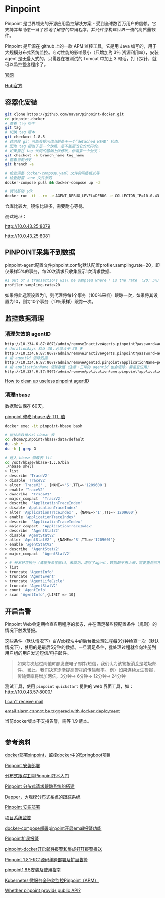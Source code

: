 # Pinpoint

Pinpoint 是世界领先的开源应用监控解决方案 - 受到全球数百万用户的信赖。它支持并帮助您一目了然地了解您的应用程序，并允许您构建世界一流的高质量软件。

Pinpoint 是开源在 github 上的一款 APM 监控工具，它是用 Java 编写的，用于大规模分布式系统监控。它对性能的影响最小（只增加约 3％ 资源利用率），安装 agent 是无侵入式的，只需要在被测试的 Tomcat 中加上 3 句话，打下探针，就可以监控整套程序了。

[官网](https://github.com/naver/pinpoint-docker)

[Hub官方](https://hub.docker.com/u/pinpointdocker/)

## 容器化安装

```sh
git clone https://github.com/naver/pinpoint-docker.git
cd pinpoint-docker
# 查看 tag 版本
git tag
# 切换 tag 版本
git checkout 1.8.5
# 这时候 git 可能会提示你当前处于一个“detached HEAD" 状态。
# 因为 tag 相当于是一个快照，是不能更改它的代码的。
# 如果要在 tag 代码的基础上做修改，你需要一个分支： 
git checkout -b branch_name tag_name
# 查看当前分支
git branch -a

# 检查调整 docker-compose.yaml 文件的网络模式等
# 检查配置 .env 文件参数
docker-compose pull && docker-compose up -d

# 调试基础 jdk
docker run -it --rm -e AGENT_DEBUG_LEVEL=DEBUG -e COLLECTOR_IP=10.0.43.25 hub.wonhigh.cn/basic/alpine-java:8_jdk_pinpoint_agent bash
```

仓库比较大，镜像比较多，需要耐心等待。

测试地址：

http://10.0.43.25:8079

http://10.0.43.25:8081

## PINPOINT采集不到数据

pinpoint-agent配置文件pinpoint.config默认配置profiler.sampling.rate=20，即仅采样5%的事务，每20次请求只收集显示1次请求数据。

```sh
#1 out of n transactions will be sampled where n is the rate. (20: 5%)
profiler.sampling.rate=20
```

如果将此选项设置为1，则代理将每1个事务（100％采样）跟踪一次，如果将其设置为10，则每10个事务（10％采样）跟踪一次。

## 监控数据清理

### 清理失效的 agentID

```sh
http://10.234.6.87:8079/admin/removeInactiveAgents.pinpoint?password=admin
# durationDays 默认 30，必须大于 30 天
http://10.234.6.87:8079/admin/removeInactiveAgents.pinpoint?password=admin&durationDays=30
# 按 agentId 清除数据
http://10.234.6.87:8079/admin/removeAgentId.pinpoint?applicationName=petrel-priv-api&agentId=0e9bdf1e7818&password=admin
# 按 applicationName 清除数据（注意：正常的 agentid 也会清除，需重启应用）
http://10.234.6.87:8079/admin/removeApplicationName.pinpoint?applicationName=petrel-priv-api&password=admin
```

[How to clean up useless pinpoint agentID](https://github.com/naver/pinpoint/issues/6064)

### 清理hbase

数据默认保存 60天。

[pinpoint 修改 hbase 表 TTL 值](https://cloud.tencent.com/developer/article/1423933)

```sh
docker exec -it pinpoint-hbase bash

# 查找出数据大的 hbase 表
cd /home/pinpoint/hbase/data/default
du -sh *
du -h | grep G

# 进入 hbase 修改表 ttl
cd /opt/hbase/hbase-1.2.6/bin
./hbase shell
> list
> describe 'TraceV2'
> disable 'TraceV2'
> alter 'TraceV2' , {NAME=>'S',TTL=>'1209600'}
> enable 'TraceV2'
> describe  'TraceV2'
> major_compact  'TraceV2'
> describe  'ApplicationTraceIndex'
> disable 'ApplicationTraceIndex'
> alter 'ApplicationTraceIndex' , {NAME=>'I',TTL=>'1209600'}
> enable 'ApplicationTraceIndex'
> describe  'ApplicationTraceIndex'
> major_compact  'ApplicationTraceIndex'
> describe  'AgentStatV2'
> disable 'AgentStatV2'
> alter 'AgentStatV2' , {NAME=>'S',TTL=>'1209600'}
> enable 'AgentStatV2'
> describe  'AgentStatV2'
> major_compact  'AgentStatV2'
> 
> # 开发环境执行（清理多余容器id，未成功，清除了agent，数据却不再上来，需要重启应用，不可取）
> list
> truncate 'AgentInfo'
> truncate 'AgentEvent'
> truncate 'AgentLifeCycle'
> truncate 'AgentStatV2'
> count 'AgentInfo'
> scan 'AgentInfo',{LIMIT => 10}
```

## 开启告警

Pinpoint Web会定期检查应用程序的状态，并在满足某些预配置条件（规则）的情况下触发警报。

这些条件（默认情况下）由Web模块中的后台批处理过程每3分钟检查一次（默认情况下），使用的是最后5分钟的数据。一旦满足条件，批处理过程就会向注册到用户组的用户发送短信/电子邮件。

> 如果每次超过阈值时都发送电子邮件/短信，我们认为该警报消息是垃圾邮件。
因此，我们决定逐渐提高警报的传输频率。
例）如果连续发生警报，​​传输频率将增加两倍。3分钟-> 6分钟-> 12分钟-> 24分钟

测试工具，使用 `pinpoint-quickstart` 提供的 web 界面工具，如：http://10.0.43.57:8000/

[I can't receive mail ](https://github.com/naver/pinpoint-docker/issues/18)

[email alarm cannot be triggered with docker deployment](https://github.com/naver/pinpoint/issues/6082)

当前docker版本不支持告警，需等 1.9 版本。

```sh

```

## 参考资料

[docker部署pinpoint，监控docker中的Springboot项目](https://blog.csdn.net/tianyaleixiaowu/article/details/78727050)

[Pinpoint 安装部署](https://www.cnblogs.com/yyhh/p/6106472.html)

[分布式跟踪工具Pinpoint技术入门](https://blog.csdn.net/heyeqingquan/article/details/74456591)

[Pinpoint 分布式请求跟踪系统的搭建](https://segmentfault.com/a/1190000011290541)

[Dapper，大规模分布式系统的跟踪系统](http://bigbully.github.io/Dapper-translation/)

[Pinpoint 安装部署](https://www.cnblogs.com/yyhh/p/6106472.html)

[项目系统监控](https://my.oschina.net/u/3084514/blog/1624907)

[docker-compose部署pinpoint开启email报警功能](https://cloud.tencent.com/developer/article/1423177)

[Pinpoint扩展报警](https://blog.csdn.net/xvshu/article/details/79814549)

[pinpoint-docker开启邮件报警和集成钉钉报警推送](https://juejin.im/post/5ca4ac7d51882543b81adf47)

[Pinpoint 1.8.1-RC1源码编译部署及扩展告警](https://www.gaoyaqiu.com/post/pinpoint/pinpoint-source-compile-alarm/)

[pinpoint1.8.5安装及使用指南](https://www.cnblogs.com/luozhiyun/p/11664534.html)

[Kubernetes 微服务全链路监控Pinpoint（APM）](https://www.liuyalei.top/1692.html)

[Whether pinpoint provide public API?](https://github.com/naver/pinpoint/issues/3245)
